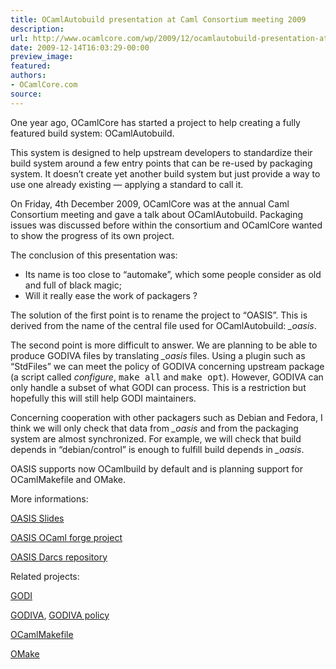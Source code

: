 ```yaml
---
title: OCamlAutobuild presentation at Caml Consortium meeting 2009
description:
url: http://www.ocamlcore.com/wp/2009/12/ocamlautobuild-presentation-at-caml-consortium-meeting-2009/
date: 2009-12-14T16:03:29-00:00
preview_image:
featured:
authors:
- OCamlCore.com
source:
---
```


<p>One year ago, OCamlCore has started a project to help creating a fully featured build system: OCamlAutobuild.</p>
<p>This system is designed to help upstream developers to standardize their build system around a few entry points that can be re-used by packaging system. It doesn&rsquo;t create yet another build system but just provide a way to use one already existing &mdash; applying a standard to call it.</p>
<p>On Friday, 4th December 2009, OCamlCore was at the annual Caml Consortium meeting and gave a talk about OCamlAutobuild. Packaging issues was discussed before within the consortium and OCamlCore wanted to show the progress of its own project.</p>
<p>The conclusion of this presentation was:</p>
<ul>
<li>Its name is too close to &ldquo;automake&rdquo;, which some people consider as old and full of black magic;</li>
<li>Will it really ease the work of packagers ?</li>
</ul>
<p>The solution of the first point is to rename the project to &ldquo;OASIS&rdquo;. This is derived from the name of the central file used for OCamlAutobuild: <em>_oasis</em>.</p>
<p>The second point is more difficult to answer. We are planning to be able to produce GODIVA files by translating <em>_oasis</em> files. Using a plugin such as &ldquo;StdFiles&rdquo; we can meet the policy of GODIVA concerning upstream package (a script called <em>configure</em>, <tt>make all</tt> and <tt>make opt</tt>). However, GODIVA can only handle a subset of what GODI can process. This is a restriction but hopefully this will still help GODI maintainers.</p>
<p>Concerning cooperation with other packagers such as Debian and Fedora, I think we will only check that data from <em>_oasis</em> and from the packaging system are almost synchronized. For example, we will check that build depends in &ldquo;debian/control&rdquo; is enough to fulfill build depends in <em>_oasis</em>.</p>
<p>OASIS supports now OCamlbuild by default and is planning support for OCamlMakefile and OMake.</p>
<p>More informations:</p>
<p><a href="https://forge.ocamlcore.org/docman/view.php/54/94/Presentation.pdf - [404 Not Found]">OASIS Slides</a></p>
<p><a href="https://forge.ocamlcore.org/projects/ocaml-autobuild/ - [404 Not Found]">OASIS OCaml forge project</a></p>
<p><a href="http://darcs.ocamlcore.org/cgi-bin/darcsweb.cgi?r=ocaml-autobuild%3Ba=summary - [404 Not Found]">OASIS Darcs repository</a></p>
<p>Related projects:</p>
<p><a href="http://godi.camlcity.org">GODI</a></p>
<p><a href="http://projects.phauna.org/godiva/ - [403 Forbidden]">GODIVA</a>, <a href="http://projects.phauna.org/godiva/docs/policy.html - [403 Forbidden]">GODIVA policy</a></p>
<p><a href="http://ocaml.info/home/ocaml_sources.html#ocaml-make - [404 Not Found]">OCamlMakefile</a></p>
<p><a href="http://omake.metaprl.org/index.html - [404 Not Found]">OMake</a></p>
<p>&nbsp;</p>

